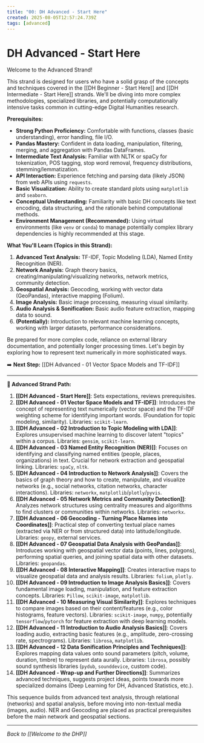 ```yaml
---
title: "00: DH Advanced - Start Here"
created: 2025-08-05T12:57:24.739Z
tags: [advanced]
---
```

# DH Advanced - Start Here

Welcome to the Advanced Strand!

This strand is designed for users who have a solid grasp of the concepts and techniques covered in the [[DH Beginner - Start Here]] and [[DH Intermediate - Start Here]] strands. We'll be diving into more complex methodologies, specialized libraries, and potentially computationally intensive tasks common in cutting-edge Digital Humanities research.

**Prerequisites:**

*   **Strong Python Proficiency:** Comfortable with functions, classes (basic understanding), error handling, file I/O.
*   **Pandas Mastery:** Confident in data loading, manipulation, filtering, merging, and aggregation with Pandas DataFrames.
*   **Intermediate Text Analysis:** Familiar with NLTK or spaCy for tokenization, POS tagging, stop word removal, frequency distributions, stemming/lemmatization.
*   **API Interaction:** Experience fetching and parsing data (likely JSON) from web APIs using `requests`.
*   **Basic Visualization:** Ability to create standard plots using `matplotlib` and `seaborn`.
*   **Conceptual Understanding:** Familiarity with basic DH concepts like text encoding, data structuring, and the rationale behind computational methods.
*   **Environment Management (Recommended):** Using virtual environments (like `venv` or `conda`) to manage potentially complex library dependencies is highly recommended at this stage.

**What You'll Learn (Topics in this Strand):**

1.  **Advanced Text Analysis:** TF-IDF, Topic Modeling (LDA), Named Entity Recognition (NER).
2.  **Network Analysis:** Graph theory basics, creating/manipulating/visualizing networks, network metrics, community detection.
3.  **Geospatial Analysis:** Geocoding, working with vector data (GeoPandas), interactive mapping (Folium).
4.  **Image Analysis:** Basic image processing, measuring visual similarity.
5.  **Audio Analysis & Sonification:** Basic audio feature extraction, mapping data to sound.
6.  **(Potentially):** Introduction to relevant machine learning concepts, working with larger datasets, performance considerations.

Be prepared for more complex code, reliance on external library documentation, and potentially longer processing times. Let's begin by exploring how to represent text numerically in more sophisticated ways.

➡️ **Next Step:** [[DH Advanced - 01 Vector Space Models and TF-IDF]]

---

**🌲 Advanced Strand Path:**

1.  **[[DH Advanced - Start Here]]**: Sets expectations, reviews prerequisites.
2.  **[[DH Advanced - 01 Vector Space Models and TF-IDF]]**: Introduces the concept of representing text numerically (vector space) and the TF-IDF weighting scheme for identifying important words. (Foundation for topic modeling, similarity). Libraries: `scikit-learn`.
3.  **[[DH Advanced - 02 Introduction to Topic Modeling with LDA]]**: Explores unsupervised machine learning to discover latent "topics" within a corpus. Libraries: `gensim`, `scikit-learn`.
4.  **[[DH Advanced - 03 Named Entity Recognition (NER)]]**: Focuses on identifying and classifying named entities (people, places, organizations) in text. Crucial for network extraction and geospatial linking. Libraries: `spaCy`, `nltk`.
5.  **[[DH Advanced - 04 Introduction to Network Analysis]]**: Covers the basics of graph theory and how to create, manipulate, and visualize networks (e.g., social networks, citation networks, character interactions). Libraries: `networkx`, `matplotlib`/`plotly`/`pyvis`.
6.  **[[DH Advanced - 05 Network Metrics and Community Detection]]**: Analyzes network structures using centrality measures and algorithms to find clusters or communities within networks. Libraries: `networkx`.
7.  **[[DH Advanced - 06 Geocoding - Turning Place Names into Coordinates]]**: Practical step of converting textual place names (extracted via NER or from structured data) into latitude/longitude. Libraries: `geopy`, external services.
8.  **[[DH Advanced - 07 Geospatial Data Analysis with GeoPandas]]**: Introduces working with geospatial vector data (points, lines, polygons), performing spatial queries, and joining spatial data with other datasets. Libraries: `geopandas`.
9.  **[[DH Advanced - 08 Interactive Mapping]]**: Creates interactive maps to visualize geospatial data and analysis results. Libraries: `folium`, `plotly`.
10. **[[DH Advanced - 09 Introduction to Image Analysis Basics]]**: Covers fundamental image loading, manipulation, and feature extraction concepts. Libraries: `Pillow`, `scikit-image`, `matplotlib`.
11. **[[DH Advanced - 10 Measuring Visual Similarity]]**: Explores techniques to compare images based on their content/features (e.g., color histograms, feature vectors). Libraries: `scikit-image`, `numpy`, potentially `tensorflow`/`pytorch` for feature extraction with deep learning models.
12. **[[DH Advanced - 11 Introduction to Audio Analysis Basics]]**: Covers loading audio, extracting basic features (e.g., amplitude, zero-crossing rate, spectrograms). Libraries: `librosa`, `matplotlib`.
13. **[[DH Advanced - 12 Data Sonification Principles and Techniques]]**: Explores mapping data values onto sound parameters (pitch, volume, duration, timbre) to represent data aurally. Libraries: `librosa`, possibly sound synthesis libraries (`pydub`, `sounddevice`, custom code).
14. **[[DH Advanced - Wrap-up and Further Directions]]**: Summarizes advanced techniques, suggests project ideas, points towards more specialized domains (Deep Learning for DH, Advanced Statistics, etc.).

This sequence builds from advanced text analysis, through relational (networks) and spatial analysis, before moving into non-textual media (images, audio). NER and Geocoding are placed as practical prerequisites before the main network and geospatial sections.

---

*Back to [[Welcome to the DHP]]*